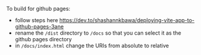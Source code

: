 To build for github pages:
- follow steps here https://dev.to/shashannkbawa/deploying-vite-app-to-github-pages-3ane
- rename the `/dist` directory to `/docs` so that you can select it as the github pages directory
- in `/docs/index.html` change the URIs from absolute to relative